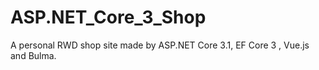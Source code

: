 # ASP.NET_Core_3_Shop
 A personal RWD shop site made by ASP.NET Core 3.1, EF Core 3 , Vue.js and Bulma.

